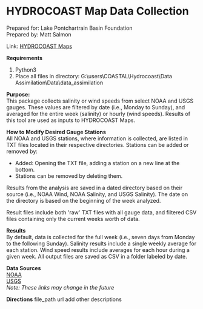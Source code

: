 # HYDROCOAST Map Data Collection
Prepared for: Lake Pontchartrain Basin Foundation  
Prepared by: Matt Salmon

Link: [HYDROCOAST Maps](https://saveourlake.org/lpbf-programs/coastal/hydrocoast-maps/)

**Requirements**
1. Python3
2. Place all files in directory: G:\\users\\COASTAL\\Hydrocoast\\Data Assimilation\\Data\\data_assimilation


**Purpose:**  
This package collects salinity or wind speeds from select NOAA and USGS gauges.
These values are filtered by date (i.e., Monday to Sunday), and averaged for the entire week (salinity) or hourly (wind speeds).
Results of this tool are used as inputs to HYDROCOAST Maps.


**How to Modify Desired Gauge Stations**  
All NOAA and USGS stations, where information is collected, are listed in  TXT files located in their respective directories.
Stations can be added or removed by:  

* Added: Opening the TXT file, adding a station on a new line at the bottom.
* Stations can be removed by deleting them.   

Results from the analysis are saved in a dated directory based on their source (i.e., NOAA Wind, NOAA Salinity, and USGS Salinity).
The date on the directory is based on the beginning of the week analyzed.

Result files include both 'raw' TXT files with all gauge data, and filtered CSV files containing only the current weeks worth of data.

**Results**  
By default, data is collected for the full week (i.e., seven days from Monday to the following Sunday).
Salinity results include a single weekly average for each station. Wind speed results include averages for each hour during a given week. All output files are saved as CSV in a
folder labeled by date.

**Data Sources**  
[NOAA](https://www.ndbc.noaa.gov/data/realtime2/)  
[USGS](https://waterdata.usgs.gov/nwis/uv?&cb_00480=on&format=rdb&period=10&site_no=)  
_Note: These links may change in the future_

**Directions**
file_path
url
add other descriptions